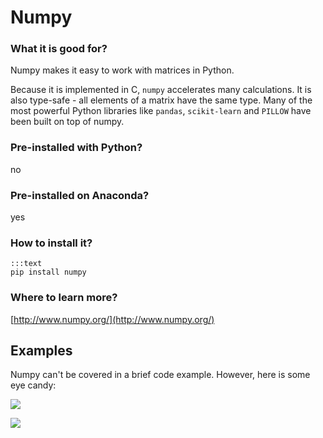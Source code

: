 
# Numpy

### What it is good for?

Numpy makes it easy to work with matrices in Python.

Because it is implemented in C, `numpy` accelerates many calculations. It is also type-safe - all elements of a matrix have the same type. Many of the most powerful Python libraries like `pandas`, `scikit-learn` and `PILLOW` have been built on top of numpy.


### Pre-installed with Python?

no

### Pre-installed on Anaconda?

yes

### How to install it?

    :::text
    pip install numpy

### Where to learn more?

[http://www.numpy.org/](http://www.numpy.org/)

## Examples

Numpy can't be covered in a brief code example. However, here is some eye candy:

![](../images/mandelbrot.png)

![](../images/vortex.gif)
